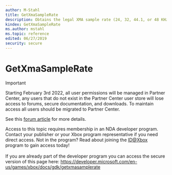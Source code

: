 ```yaml
---
author: M-Stahl
title: GetXmaSampleRate
description: Obtains the legal XMA sample rate (24, 32, 44.1, or 48 KHz) that corresponds to a generic sample rate.
kindex: GetXmaSampleRate
ms.author: mstahl
ms.topic: reference
edited: 06/27/2019
security: secure
---
```


# GetXmaSampleRate
> [!IMPORTANT]
> Starting February 3rd 2022, all user permissions will be managed in Partner Center, any users that do not exist in the Partner Center user store will lose access to forums, secure documentation, and downloads. To maintain access all users should be migrated to Partner Center. <p></p>See this <a href="https://forums.xboxlive.com/articles/132187/breaking-change-user-access-for-forums-secure-docu.html">forum article</a> for more details.  

 Access to this topic requires membership in an NDA developer program. Contact your publisher or your Xbox program representative if you need direct access. Not in the program? Read about joining the <a href="https://www.xbox.com/Developers/id">ID@Xbox</a> program to gain access today!  <br/><br/>If you are already part of the developer program you can access the secure version of this page here: <a target="_blank" href="https://developer.microsoft.com/en-us/games/xbox/docs/gdk/getxmasamplerate">https://developer.microsoft.com/en-us/games/xbox/docs/gdk/getxmasamplerate</a>